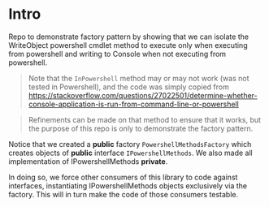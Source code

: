 # Intro
Repo to demonstrate factory pattern by showing that we can isolate the WriteObject powershell cmdlet method to execute only when executing from powershell and writing to Console when not executing from powershell.

>Note that the `InPowershell` method may or may not work (was not tested in Powershell), and the code was simply copied from https://stackoverflow.com/questions/27022501/determine-whether-console-application-is-run-from-command-line-or-powershell

>Refinements can be made on that method to ensure that it works, but the purpose of this repo is only to demonstrate the factory pattern.

Notice that we created a **public** factory `PowershellMethodsFactory` which creates objects of **public** interface `IPowershellMethods`.
We also made all implementation of IPowershellMethods **private**.

In doing so, we force other consumers of this library to code against interfaces, instantiating IPowershellMethods objects exclusively via the factory. This will in turn make the code of those consumers testable.
